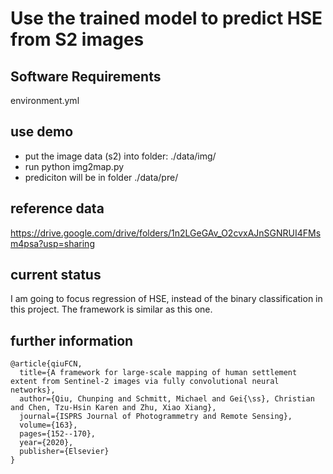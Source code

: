 # Use the trained model to predict HSE from S2 images

## Software Requirements
environment.yml

## use demo
- put the image data (s2) into folder: ./data/img/  
- run python img2map.py
- prediciton will be in folder ./data/pre/

## reference data
https://drive.google.com/drive/folders/1n2LGeGAv_O2cvxAJnSGNRUI4FMsm4psa?usp=sharing

## current status
I am going to focus regression of HSE, instead of the binary classification in this project. 
The framework is similar as this one.


## further information

```
@article{qiuFCN,
  title={A framework for large-scale mapping of human settlement extent from Sentinel-2 images via fully convolutional neural networks},
  author={Qiu, Chunping and Schmitt, Michael and Gei{\ss}, Christian and Chen, Tzu-Hsin Karen and Zhu, Xiao Xiang},
  journal={ISPRS Journal of Photogrammetry and Remote Sensing},
  volume={163},
  pages={152--170},
  year={2020},
  publisher={Elsevier}
}
```
